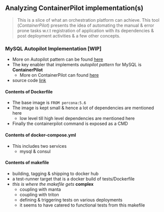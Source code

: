 ## Analyzing ContainerPilot implementation(s)

> This is a slice of what an orchestration platform can achieve. This tool 
(*ContainerPilot*) presents the idea of automating the manual & error prone
tasks w.r.t registration of application with its dependencies & post 
deployment activities & a few other concepts.

### MySQL Autopilot Implementation [WIP]

- More on Autopilot pattern can be found [here](http://autopilotpattern.io/)
- The key enabler that implements *autopilot pattern* for MySQL is **ContainerPilot**
  - More on ContainerPilot can found [here](https://www.joyent.com/containerpilot)
- source code [link](https://github.com/autopilotpattern/mysql)

#### Contents of Dockerfile

- The base image is ```FROM percona:5.6```
- The image is kept small & hence a lot of dependencies are mentioned here
  - low level till high level dependencies are mentioned here  
- Finally the containerpilot command is exposed as a CMD

#### Contents of docker-compose.yml

- This includes two services
  - mysql & consul  

#### Contents of makefile

- building, tagging & shipping to docker hub
- a test-runner target that is a docker build of tests/Dockerfile
- *this is where the makefile gets* **complex**
  - coupling with manta
  - coupling with triton
  - defining & triggering tests on various deployments
  - it seems to have catered to functional tests from this makefile
